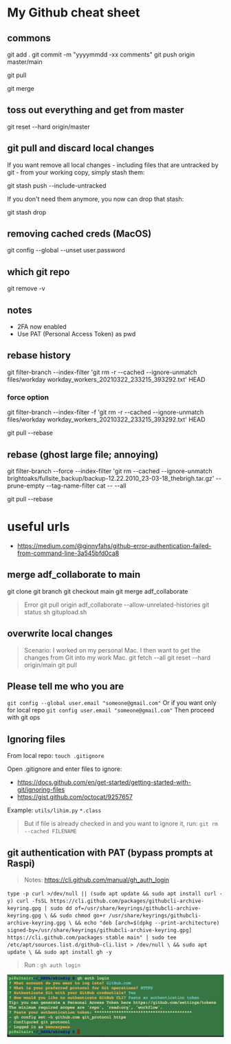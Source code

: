 # My Github cheat sheet

## commons
git add .
git commit -m "yyyymmdd -xx comments"
git push origin master/main

git pull

git merge

## toss out everything and get from master
git reset --hard origin/master

## git pull and discard local changes
If you want remove all local changes - including files that are untracked by git - from your working copy, simply stash them:

git stash push --include-untracked

If you don't need them anymore, you now can drop that stash:

git stash drop

## removing cached creds (MacOS)
git config --global --unset user.password

## which git repo
git remove -v

## notes
- 2FA now enabled
- Use PAT (Personal Access Token) as pwd


## rebase history
git filter-branch --index-filter 'git rm -r --cached --ignore-unmatch files/workday workday_workers_20210322_233215_393292.txt' HEAD
### force option
git filter-branch --index-filter -f 'git rm -r --cached --ignore-unmatch files/workday workday_workers_20210322_233215_393292.txt' HEAD

git pull --rebase

## rebase (ghost large file; annoying)
git filter-branch --force --index-filter 'git rm --cached --ignore-unmatch brightoaks/fullsite_backup/backup-12.22.2010_23-03-18_thebrigh.tar.gz' --prune-empty --tag-name-filter cat -- --all

git pull --rebase


# useful urls
- https://medium.com/@ginnyfahs/github-error-authentication-failed-from-command-line-3a545bfd0ca8


## merge adf_collaborate to main
git clone <repo>
git branch 
git checkout main
git merge adf_collaborate
>Error
git pull origin adf_collaborate --allow-unrelated-histories
git status
sh gitupload.sh


## overwrite local changes
>Scenario: I worked on my personal Mac. I then want to get the changes from Git into my work Mac.
git fetch --all
git reset --hard origin/main
git pull

## Please tell me who you are
`git config --global user.email "someone@gmail.com"`
Or if you want only for local repo
`git config user.email "someone@gmail.com"`
Then proceed with git ops


## Ignoring files
From local repo:
`touch .gitignore` 

Open .gitignore and enter files to ignore:
- https://docs.github.com/en/get-started/getting-started-with-git/ignoring-files
- https://gist.github.com/octocat/9257657

Example:
`utils/lihim.py`
`*.class`

>But if file is already checked in and you want to ignore it, run:
`git rm --cached FILENAME`


## git authentication with PAT (bypass prompts at Raspi)
> Notes: https://cli.github.com/manual/gh_auth_login<br>

`type -p curl >/dev/null || (sudo apt update && sudo apt install curl -y)
curl -fsSL https://cli.github.com/packages/githubcli-archive-keyring.gpg | sudo dd of=/usr/share/keyrings/githubcli-archive-keyring.gpg \
&& sudo chmod go+r /usr/share/keyrings/githubcli-archive-keyring.gpg \
&& echo "deb [arch=$(dpkg --print-architecture) signed-by=/usr/share/keyrings/githubcli-archive-keyring.gpg] https://cli.github.com/packages stable main" | sudo tee /etc/apt/sources.list.d/github-cli.list > /dev/null \
&& sudo apt update \
&& sudo apt install gh -y`

> Run : `gh auth login`


![Alt text](image.png)